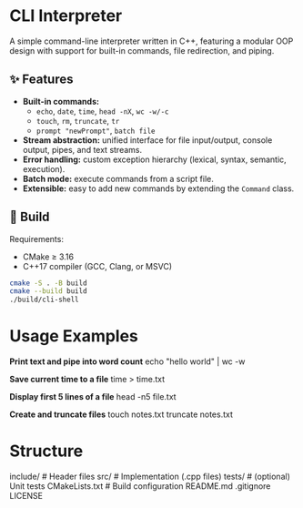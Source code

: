 # CLI Interpreter

A simple command-line interpreter written in C++, featuring a modular OOP design with support for built-in commands, file redirection, and piping.

## ✨ Features
- **Built-in commands:**
  - `echo`, `date`, `time`, `head -nX`, `wc -w/-c`
  - `touch`, `rm`, `truncate`, `tr`
  - `prompt "newPrompt"`, `batch file`
- **Stream abstraction:** unified interface for file input/output, console output, pipes, and text streams.
- **Error handling:** custom exception hierarchy (lexical, syntax, semantic, execution).
- **Batch mode:** execute commands from a script file.
- **Extensible:** easy to add new commands by extending the `Command` class.

## 🚀 Build
Requirements:
- CMake ≥ 3.16
- C++17 compiler (GCC, Clang, or MSVC)

```bash
cmake -S . -B build
cmake --build build
./build/cli-shell
```

# Usage Examples

**Print text and pipe into word count**
echo "hello world" | wc -w

**Save current time to a file**
time > time.txt

**Display first 5 lines of a file**
head -n5 file.txt

**Create and truncate files**
touch notes.txt
truncate notes.txt

# Structure

include/        # Header files
src/            # Implementation (.cpp files)
tests/          # (optional) Unit tests
CMakeLists.txt  # Build configuration
README.md
.gitignore
LICENSE

